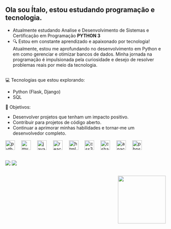 
## Ola sou Ítalo, estou estudando programação e tecnologia.

- Atualmente estudando Analise e Desenvolvimento de Sistemas e Certificação em Programação **PYTHON 3**
- 🔍 Estou em constante aprendizado e apaixonado por tecnologia! Atualmente, estou me aprofundando no desenvolvimento em Python e em como gerenciar e otimizar bancos de dados. Minha jornada na programação é impulsionada pela curiosidade e desejo de resolver problemas reais por meio da tecnologia.

##

💻 Tecnologias que estou explorando:
- Python (Flask, Django)
- SQL


🌱 Objetivos:
- Desenvolver projetos que tenham um impacto positivo.
- Contribuir para projetos de código aberto.
- Continuar a aprimorar minhas habilidades e tornar-me um desenvolvedor completo.

<div align="left">
  <img src="https://cdn.jsdelivr.net/gh/devicons/devicon/icons/python/python-original.svg" height="30" alt="python logo"  />
  <img width="12" />
  <img src="https://cdn.jsdelivr.net/gh/devicons/devicon/icons/mysql/mysql-original.svg" height="30" alt="mysql logo"  />
  <img width="12" />
  <img src="https://cdn.jsdelivr.net/gh/devicons/devicon/icons/javascript/javascript-original.svg" height="30" alt="javascript logo"  />
  <img width="12" />
  <img src="https://cdn.jsdelivr.net/gh/devicons/devicon/icons/react/react-original.svg" height="30" alt="react logo"  />
  <img width="12" />
  <img src="https://cdn.jsdelivr.net/gh/devicons/devicon/icons/html5/html5-original.svg" height="30" alt="html5 logo"  />
  <img width="12" />
  <img src="https://cdn.jsdelivr.net/gh/devicons/devicon/icons/css3/css3-original.svg" height="30" alt="css3 logo"  />
  <img width="12" />
  <img src="https://cdn.jsdelivr.net/gh/devicons/devicon/icons/csharp/csharp-original.svg" height="30" alt="csharp logo"  />
  <img width="12" />
  <img src="https://cdn.jsdelivr.net/gh/devicons/devicon/icons/anaconda/anaconda-original.svg" height="30" alt="anaconda logo"  />
  <img width="12" />
  <img src="https://cdn.jsdelivr.net/gh/devicons/devicon/icons/phpstorm/phpstorm-original.svg" height="30" alt="phpstorm logo"  />
</div>
 
 ##
 
  <a href="https://instagram.com/italotato" target="_blank"><img src="https://img.shields.io/badge/-Instagram-%23E4405F?style=for-the-badge&logo=instagram&logoColor=white" target="_blank"></a>
    <a href="https://www.linkedin.com/in/italo-lucas-molino-160112230" target="_blank"><img src="https://img.shields.io/badge/LinkedIn-0077B5?style=for-the-badge&logo=linkedin&logoColor=white" target="_blank"></a>

##

<img align="right" height="150" src="https://media0.giphy.com/media/v1.Y2lkPTc5MGI3NjExMXlqdHBta21pbXZpMzkzZzk5MGtkZDRjNXU2bmF2aXFsY292enZ0dyZlcD12MV9pbnRlcm5hbF9naWZfYnlfaWQmY3Q9Zw/bGgsc5mWoryfgKBx1u/giphy.webp"  />
